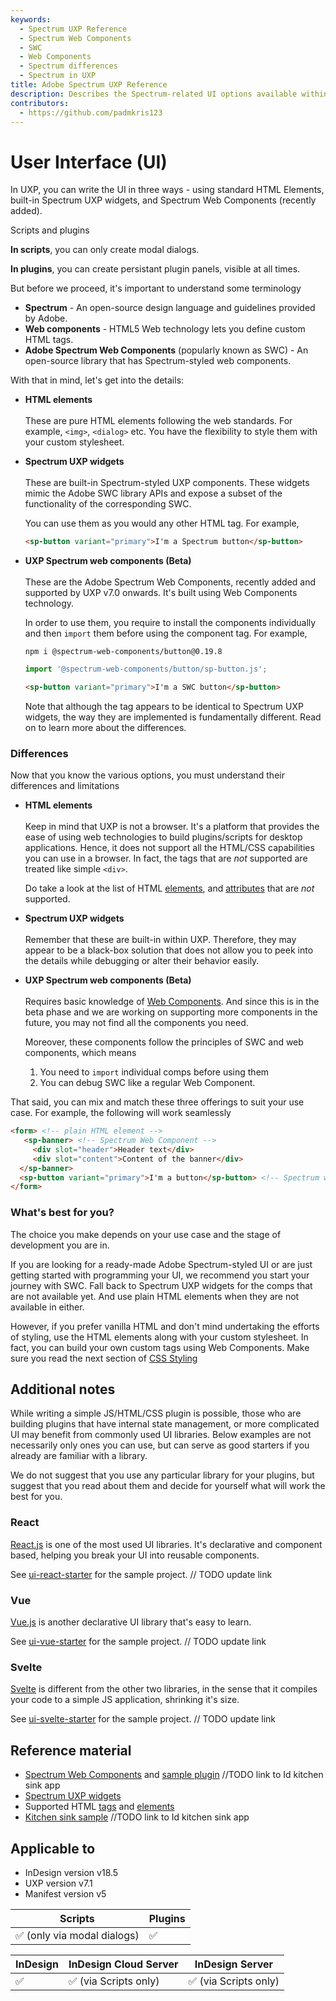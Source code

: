 ```yaml
---
keywords:
  - Spectrum UXP Reference
  - Spectrum Web Components
  - SWC
  - Web Components
  - Spectrum differences
  - Spectrum in UXP
title: Adobe Spectrum UXP Reference
description: Describes the Spectrum-related UI options available within UXP 
contributors:
  - https://github.com/padmkris123
---
```


# User Interface (UI)

In UXP, you can write the UI in three ways - using standard HTML Elements, built-in Spectrum UXP widgets, and Spectrum Web Components (recently added).

<InlineAlert variant="info" slots="header, text1, text2"/>

Scripts and plugins

**In scripts**, you can only create modal dialogs.

**In plugins**, you can create persistant plugin panels, visible at all times.


But before we proceed, it's important to understand some terminology
- **Spectrum** - An open-source design language and guidelines provided by Adobe.
- **Web components** - HTML5 Web technology lets you define custom HTML tags.
- **Adobe Spectrum Web Components** (popularly known as SWC) - An open-source library that has Spectrum-styled web components.


With that in mind, let's get into the details:
- **HTML elements** <br></br>
   These are pure HTML elements following the web standards. For example, `<img>`, `<dialog>` etc. You have the flexibility to style them with your custom stylesheet. 
  
- **Spectrum UXP widgets** <br></br>
   These are built-in Spectrum-styled UXP components. These widgets mimic the Adobe SWC library APIs and expose a subset of the functionality of the corresponding SWC. 

   You can use them as you would any other HTML tag. For example,
   
   ```html
   <sp-button variant="primary">I'm a Spectrum button</sp-button>
   ```

- **UXP Spectrum web components (Beta)** <br></br>
    These are the Adobe Spectrum Web Components, recently added and supported by UXP v7.0 onwards. It's built using Web Components technology.

    In order to use them, you require to install the components individually and then `import` them before using the component tag. For example,
  
    ```
    npm i @spectrum-web-components/button@0.19.8
    ```
    
    ```js
    import '@spectrum-web-components/button/sp-button.js';
    ```

    ```html
    <sp-button variant="primary">I'm a SWC button</sp-button>
    ```

    Note that although the tag appears to be identical to Spectrum UXP widgets, the way they are implemented is fundamentally different. Read on to learn more about the differences.


### Differences

Now that you know the various options, you must understand their differences and limitations


- **HTML elements** <br></br>
   Keep in mind that UXP is not a browser. It's a platform that provides the ease of using web technologies to build plugins/scripts for desktop applications. Hence, it does not support all the HTML/CSS capabilities you can use in a browser. In fact, the tags that are _not_ supported are treated like simple `<div>`.

   Do take a look at the list of HTML [elements](/indesign/uxp/reference/uxp-api/reference-html/General/Unsupported%20Elements/), and [attributes](/indesign/uxp/reference/uxp-api/reference-html/General/Unsupported%20Attributes/) that are _not_ supported.
  
- **Spectrum UXP widgets**<br></br>
   Remember that these are built-in within UXP. Therefore, they may appear to be a black-box solution that does not allow you to peek into the details while debugging or alter their behavior easily.


- **UXP Spectrum web components (Beta)** <br></br>
   Requires basic knowledge of [Web Components](https://javascript.info/web-components). And since this is in the beta phase and we are working on supporting more components in the future, you may not find all the components you need. 
  
   Moreover, these components follow the principles of SWC and web components, which means
   1. You need to `import` individual comps before using them
   2. You can debug SWC like a regular Web Component. 



That said, you can mix and match these three offerings to suit your use case. For example, the following will work seamlessly


```HTML
<form> <!-- plain HTML element -->
   <sp-banner> <!-- Spectrum Web Component -->
     <div slot="header">Header text</div>
     <div slot="content">Content of the banner</div>
  </sp-banner>
  <sp-button variant="primary">I'm a button</sp-button> <!-- Spectrum widget -->
</form>
```

### What's best for you?


The choice you make depends on your use case and the stage of development you are in.


If you are looking for a ready-made Adobe Spectrum-styled UI or are just getting started with programming your UI, we recommend you start your journey with SWC. Fall back to Spectrum UXP widgets for the comps that are not available yet. And use plain HTML elements when they are not available in either.


However, if you prefer vanilla HTML and don't mind undertaking the efforts of styling, use the HTML elements along with your custom stylesheet. In fact, you can build your own custom tags using Web Components. Make sure you read the next section of [CSS Styling](./styling.md)

## Additional notes

While writing a simple JS/HTML/CSS plugin is possible, those who are building plugins that have internal state management, or more complicated UI may benefit from commonly used UI libraries. Below examples are not necessarily only ones you can use, but can serve as good starters if you already are familiar with a library.

We do not suggest that you use any particular library for your plugins, but suggest that you read about them and decide for yourself what will work the best for you.

### React

[React.js](https://reactjs.org/) is one of the most used UI libraries. It's declarative and component based, helping you break your UI into reusable components. 

See [ui-react-starter](https://github.com/AdobeDocs/uxp-photoshop-plugin-samples/tree/main/ui-react-starter) for the sample project. // TODO update link

### Vue

[Vue.js](https://vuejs.org/) is another declarative UI library that's easy to learn. 

See [ui-vue-starter](https://github.com/AdobeDocs/uxp-photoshop-plugin-samples/tree/main/ui-vue-starter) for the sample project.  // TODO update link

### Svelte

[Svelte](https://svelte.dev/) is different from the other two libraries, in the sense that it compiles your code to a simple JS application, shrinking it's size.

See [ui-svelte-starter](https://github.com/AdobeDocs/uxp-photoshop-plugin-samples/tree/main/ui-svelte-starter) for the sample project.  // TODO update link



## Reference material
- [Spectrum Web Components](swc/index.md) and [sample plugin](https://github.com/AdobeDocs/uxp-photoshop-plugin-samples/tree/main/swc-uxp-starter) //TODO link to Id kitchen sink app
- [Spectrum UXP widgets](Spectrum%20UXP%20Widgets/index.md)
- Supported HTML [tags](/indesign/uxp/reference/uxp-api/reference-html/) and [elements](/indesign/uxp/reference/uxp-api/reference-js/Global%20Members/HTML%20Elements/)
- [Kitchen sink sample]() //TODO link to Id kitchen sink app


## Applicable to
- InDesign version v18.5
- UXP version v7.1
- Manifest version v5

| Scripts | Plugins |
| ------- | ------- |
| ✅ (only via modal dialogs) |  ✅      |

| InDesign | InDesign Cloud Server | InDesign Server |
| -------- | --------------------- | -------------- |
| ✅       | ✅ (via Scripts only)   | ✅ (via Scripts only) |

